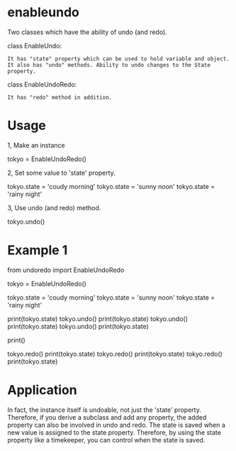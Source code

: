 # enableundo
Two classes which have the ability of undo (and redo).

class EnableUndo:

    It has "state" property which can be used to hold variable and object.
    It also has "undo" methods. Ability to undo changes to the State property.

class EnableUndoRedo:

    It has "redo" method in addition.

# Usage
1, Make an instance

tokyo = EnableUndoRedo()

2, Set some value to 'state' property.

tokyo.state = 'coudy morning'
tokyo.state = 'sunny noon'
tokyo.state = 'rainy night'

3, Use undo (and redo) method.

tokyo.undo()

# Example 1
from undoredo import EnableUndoRedo

tokyo = EnableUndoRedo()

tokyo.state = 'coudy morning'
tokyo.state = 'sunny noon'
tokyo.state = 'rainy night'

print(tokyo.state)
tokyo.undo()
print(tokyo.state)
tokyo.undo()
print(tokyo.state)
tokyo.undo()
print(tokyo.state)

print()

tokyo.redo()
print(tokyo.state)
tokyo.redo()
print(tokyo.state)
tokyo.redo()
print(tokyo.state)

# Application
In fact, the instance itself is undoable, not just the 'state' property. Therefore, if you derive a subclass and add any property, the added property can also be involved in undo and redo. The state is saved when a new value is assigned to the state property. Therefore, by using the state property like a timekeeper, you can control when the state is saved.


